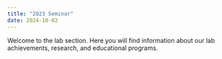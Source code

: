 ```yaml
---
title: "2023 Seminar"
date: 2024-10-02
---
```


Welcome to the lab section. Here you will find information about our lab achievements, research, and educational programs.